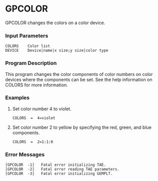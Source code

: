 # GPCOLOR

GPCOLOR changes the colors on a color device.


### Input Parameters
 
    COLORS    Color list
    DEVICE    Device|name|x size;y size|color type
 
 
### Program Description
 
This program changes the color components of color numbers
on color devices where the components can be set.  See the
help information on COLORS for more information.


### Examples
 
1.  Set color number 4 to violet.

        COLORS  =  4=violet

2.  Set color number 2 to yellow by specifying the red, green,
    and blue components.

        COLORS  =  2=1:1:0


### Error Messages
 
    [GPCOLOR  -1]   Fatal error initializing TAE.
    [GPCOLOR  -2]   Fatal error reading TAE parameters.
    [GPCOLOR  -3]   Fatal error initializing GEMPLT.

